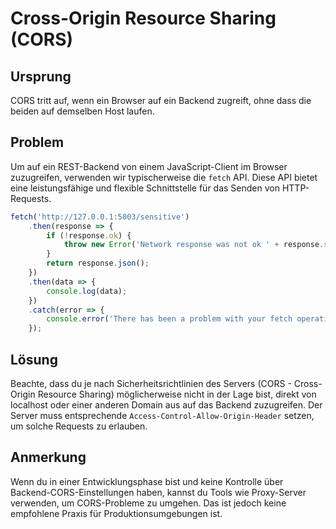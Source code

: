 # Cross-Origin Resource Sharing (CORS)

## Ursprung
CORS tritt auf, wenn ein Browser auf ein Backend zugreift, ohne dass die beiden auf demselben Host laufen.

## Problem
Um auf ein REST-Backend von einem JavaScript-Client im Browser zuzugreifen, verwenden wir typischerweise 
die ```fetch``` API. Diese API bietet eine leistungsfähige und flexible Schnittstelle für das Senden von 
HTTP-Requests.

```javascript
fetch('http://127.0.0.1:5003/sensitive')
    .then(response => {
        if (!response.ok) {
            throw new Error('Network response was not ok ' + response.statusText);
        }
        return response.json();
    })
    .then(data => {
        console.log(data);
    })
    .catch(error => {
        console.error('There has been a problem with your fetch operation:', error);
    });
```

## Lösung
Beachte, dass du je nach Sicherheitsrichtlinien des Servers (CORS - Cross-Origin Resource Sharing) möglicherweise 
nicht in der Lage bist, direkt von localhost oder einer anderen Domain aus auf das Backend zuzugreifen. Der Server muss 
entsprechende ```Access-Control-Allow-Origin-Header``` setzen, um solche Requests zu erlauben. 

## Anmerkung
Wenn du in einer Entwicklungsphase bist und keine Kontrolle über Backend-CORS-Einstellungen haben, kannst du Tools wie 
Proxy-Server verwenden, um CORS-Probleme zu umgehen. Das ist jedoch keine empfohlene Praxis für Produktionsumgebungen 
ist.
